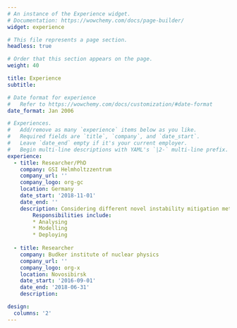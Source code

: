 ```yaml
---
# An instance of the Experience widget.
# Documentation: https://wowchemy.com/docs/page-builder/
widget: experience

# This file represents a page section.
headless: true

# Order that this section appears on the page.
weight: 40

title: Experience
subtitle:

# Date format for experience
#   Refer to https://wowchemy.com/docs/customization/#date-format
date_format: Jan 2006

# Experiences.
#   Add/remove as many `experience` items below as you like.
#   Required fields are `title`, `company`, and `date_start`.
#   Leave `date_end` empty if it's your current employer.
#   Begin multi-line descriptions with YAML's `|2-` multi-line prefix.
experience:
  - title: Researcher/PhD
    company: GSI Helmholtzzentrum
    company_url: ''
    company_logo: org-gc
    location: Germany
    date_start: '2018-11-01'
    date_end: ''
    description: Considering different novel instability mitigation methods via Landau damping for heavy ion synchrotrons
        Responsibilities include:
        * Analysing
        * Modelling
        * Deploying
             
  - title: Researcher 
    company: Budker institute of nuclear physics
    company_url: ''
    company_logo: org-x
    location: Novosibirsk
    date_start: '2016-09-01'
    date_end: '2018-06-31'
    description: 

design:
  columns: '2'
---
```

